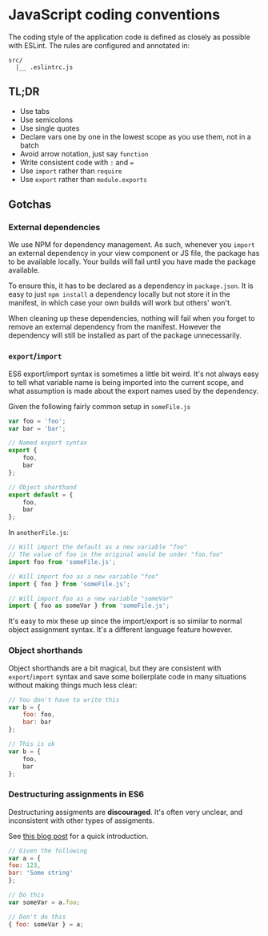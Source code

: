 
# JavaScript coding conventions

The coding style of the application code is defined as closely as possible with ESLint. The rules are configured and annotated in:

```
src/
  |__ .eslintrc.js
```

## TL;DR

- Use tabs
- Use semicolons
- Use single quotes
- Declare vars one by one in the lowest scope as you use them, not in a batch
- Avoid arrow notation, just say `function`
- Write consistent code with `:` and `=`
- Use `import` rather than `require`
- Use `export` rather than `module.exports`

## Gotchas

### External dependencies

We use NPM for dependency management. As such, whenever you `import` an external dependency in your view component or JS file, the package has to be available locally. Your builds will fail until you have made the package available.

To ensure this, it has to be declared as a dependency in `package.json`. It is easy to just `npm install` a dependency locally but not store it in the manifest, in which case your own builds will work but others' won't.

When cleaning up these dependencies, nothing will fail when you forget to remove an external dependency from the manifest. However the dependency will still be installed as part of the package unnecessarily.

### `export`/`import`

ES6 export/import syntax is sometimes a little bit weird. It's not always easy to tell what variable name is being imported into the current scope, and what assumption is made about the export names used by the dependency.

Given the following fairly common setup in `someFile.js`

```js
var foo = 'foo';
var bar = 'bar';

// Named export syntax
export {
	foo,
	bar
};

// Object shorthand
export default = {
	foo,
	bar
};
```

In `anotherFile.js`:

```js
// Will import the default as a new variable "foo"
// The value of foo in the original would be under "foo.foo"
import foo from 'someFile.js';

// Will import foo as a new variable "foo"
import { foo } from 'someFile.js';

// Will import foo as a new variable "someVar"
import { foo as someVar } from 'someFile.js';
```

It's easy to mix these up since the import/export is so similar to normal object assignment syntax. It's a different language feature however.


### Object shorthands

Object shorthands are a bit magical, but they are consistent with `export`/`import` syntax and save some boilerplate code in many situations without making things much less clear:

```js
// You don't have to write this
var b = {
	foo: foo,
	bar: bar
};

// This is ok
var b = {
	foo,
	bar
};
```

### Destructuring assignments in ES6

Destructuring assigments are **discouraged**. It's often very unclear, and inconsistent with other types of assigments.

See [this blog post](http://teeohhem.com/why-destructuring-is-a-terrible-idea-in-es6/) for a quick introduction.

```js
// Given the following
var a = {
foo: 123,
bar: 'Some string'
};

// Do this
var someVar = a.foo;

// Don't do this
{ foo: someVar } = a;
```